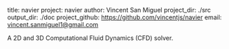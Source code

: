 title: navier
project: navier
author: Vincent San Miguel
project_dir: ./src
output_dir: ./doc
project_github: https://github.com/vincentjs/navier
email: vincent.sanmiguel1@gmail.com

A 2D and 3D Computational Fluid Dynamics (CFD) solver.